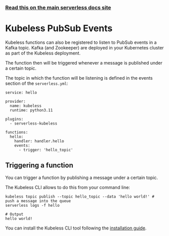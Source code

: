 <!--
title: Serverless Framework - Kubeless Events - PubSub
menuText: PubSub
menuOrder: 2
description:  PubSub Events in Kubeless
layout: Doc
-->

<!-- DOCS-SITE-LINK:START automatically generated  -->

### [Read this on the main serverless docs site](https://www.serverless.com/framework/docs/providers/kubeless/events/pubsub)

<!-- DOCS-SITE-LINK:END -->

# Kubeless PubSub Events

Kubeless functions can also be registered to listen to PubSub events in a Kafka topic. Kafka (and Zookeeper) are deployed in your Kubernetes cluster as part of the Kubeless deployment.

The function then will be triggered whenever a message is published under a certain topic.

The topic in which the function will be listening is defined in the events section of the `serverless.yml`:

```
service: hello

provider:
  name: kubeless
  runtime: python3.11

plugins:
  - serverless-kubeless

functions:
  hello:
    handler: handler.hello
    events:
      - trigger: 'hello_topic'
```

## Triggering a function

You can trigger a function by publishing a message under a certain topic.

The Kubeless CLI allows to do this from your command line:

```
kubeless topic publish --topic hello_topic --data 'hello world!' # push a message into the queue
serverless logs -f hello

# Output
hello world!
```

You can install the Kubeless CLI tool following the [installation guide](../guide/installation.md).
